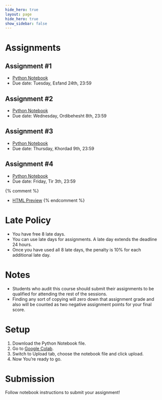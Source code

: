 ```yaml
---
hide_hero: true
layout: page
hide_hero: true
show_sidebar: false
---
```


# Assignments

## Assignment #1
* [Python Notebook](https://github.com/teias-courses/nlp00/raw/gh-pages/assignments/NLP_Assignment_1.ipynb)
* Due date: Tuesday, Esfand 24th, 23:59

## Assignment #2
* [Python Notebook](https://github.com/teias-courses/nlp00/raw/gh-pages/assignments/NLP_Assignment_2.ipynb)
* Due date: Wednesday, Ordibehesht 8th, 23:59

## Assignment #3
* [Python Notebook](https://github.com/teias-courses/nlp00/raw/gh-pages/assignments/NLP_Assignment_3.ipynb)
* Due date: Thursday, Khordad 9th, 23:59

## Assignment #4
* [Python Notebook](https://github.com/teias-courses/nlp00/raw/gh-pages/assignments/NLP_Assignment_4.ipynb)
* Due date: Friday, Tir 3th, 23:59

{% comment %} 
* [HTML Preview](assignments/Assignment_1)
{% endcomment %}

# Late Policy
* You have free 8 late days.
* You can use late days for assignments. A late day extends the deadline 24 hours.
* Once you have used all 8 late days, the penalty is 10% for each additional late day.

# Notes
* Students who audit this course should submit their assignments to be qualified for attending the rest of the sessions.
* Finding any sort of copying will zero down that assignment grade and also will be counted as two negative assignment points for your final score.

# Setup
1. Download the Python Notebook file.
2. Go to [Google Colab](https://colab.research.google.com/).
3. Switch to Upload tab, choose the notebook file and click upload.
4. Now You’re ready to go.

# Submission
Follow notebook instructions to submit your assignment!
